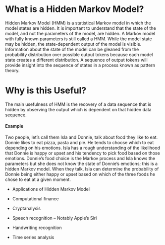 # What is a Hidden Markov Model?

Hidden Markov Model (HMM) is a statistical Markov model in which the model states are hidden. It is important to understand that the state of the model, and not the parameters of the model, are hidden. A Markov model with fully known parameters is still called a HMM. While the model state may be hidden, the state-dependent output of the model is visible. Information about the state of the model can be gleaned from the probability distribution over possible output tokens because each model state creates a different distribution. A sequence of output tokens will provide insight into the sequence of states in a process known as pattern theory.

# Why is this Useful?

The main usefulness of HMM is the recovery of a data sequence that is hidden by observing the output which is dependent on that hidden data sequence.

#### Example
Two people, let’s call them Isla and Donnie, talk about food they like to eat. Donnie likes to eat pizza, pasta and pie. He tends to choose which to eat depending on his emotions. Isla has a rough understanding of the likelihood that Donnie is happy or upset and his tendency to pick food based on those emotions. Donnie’s food choice is the Markov process and Isla knows the parameters but she does not know the state of Donnie’s emotions; this is a hidden Markov model. When they talk, Isla can determine the probability of Donnie being either happy or upset based on which of the three foods he chose to eat at a given moment.

* Applications of Hidden Markov Model

* Computational finance

* Cryptanalysis

* Speech recognition – Notably Apple’s Siri

* Handwriting recognition

* Time series analysis



